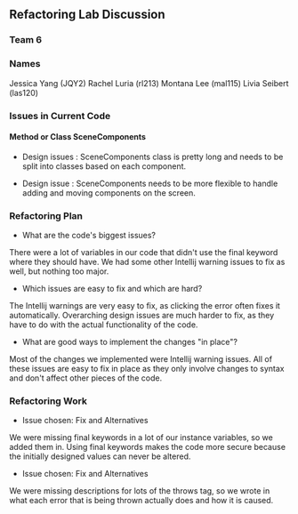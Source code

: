 ## Refactoring Lab Discussion
### Team 6
### Names
Jessica Yang (JQY2)
Rachel Luria (rl213)
Montana Lee (mal115)
Livia Seibert (las120)

### Issues in Current Code

#### Method or Class SceneComponents
* Design issues : SceneComponents class is pretty long and needs to be split into classes based on each component.

* Design issue :
SceneComponents needs to be more flexible to handle adding and moving components on the screen.


### Refactoring Plan

* What are the code's biggest issues?

There were a lot of variables in our code that didn't use the final keyword where they should have.
We had some other Intellij warning issues to fix as well, but nothing too major.

* Which issues are easy to fix and which are hard?

The Intellij warnings are very easy to fix, as clicking the error often fixes it automatically.
Overarching design issues are much harder to fix, as they have to do with the actual functionality
of the code.

* What are good ways to implement the changes "in place"?

Most of the changes we implemented were Intellij warning issues. All of these issues are easy to
fix in place as they only involve changes to syntax and don't affect other pieces of the code.


### Refactoring Work

* Issue chosen: Fix and Alternatives

We were missing final keywords in a lot of our instance variables, so we added them in. Using final
keywords makes the code more secure because the initially designed values can never be altered.

* Issue chosen: Fix and Alternatives

We were missing descriptions for lots of the throws tag, so we wrote in what each error that is
being thrown actually does and how it is caused.

